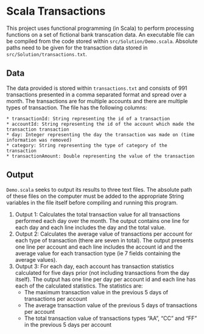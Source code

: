 Scala Transactions
==================

This project uses functional programming (in Scala) to perform processing functions on a set of fictional bank transcation data. 
An executable file can be compiled from the code stored within `src/Solution/Demo.scala`. Absolute paths need to be given for the 
transaction data stored in `src/Solution/transactions.txt`.

Data
----

The data provided is stored within `transactions.txt` and consists of 991 transactions presented in a comma separated format and 
spread over a month. The transactions are for multiple accounts and there are multiple types of transaction. The file has the 
following columns:

    * transactionId: String representing the id of a transaction
    * accountId: String representing the id of the account which made the transaction transaction
    * day: Integer representing the day the transaction was made on (time information was removed)
    * category: String representing the type of category of the transaction 
    * transactionAmount: Double representing the value of the transaction


Output
------

`Demo.scala` seeks to output its results to three text files. The absolute path of these files on the computer must be added to the 
appropriate String variables in the file itself before compiling and running this program. 

1) Output 1: Calculates the total transaction value for all transactions performed each day over the month. The output contains one 
line for each day and each line includes the day and the total value.
2) Output 2: Calculates the average value of transactions per account for each type of transaction (there are seven in total). The output 
presents one line per account and each line includes the account id and the average value for each transaction type (ie 7 fields containing the average values).
3) Output 3: For each day, each account has transaction statistics calculated for five days prior (not including transactions from the day
itself). The output has one line per day per account id and each line has each of the calculated statistics. The statistics are:
      * The maximum transaction value in the previous 5 days of transactions per account
      * The average transaction value of the previous 5 days of transactions per account
      * The total transaction value of transactions types “AA”, “CC” and “FF” in the previous 5 days per account
      
